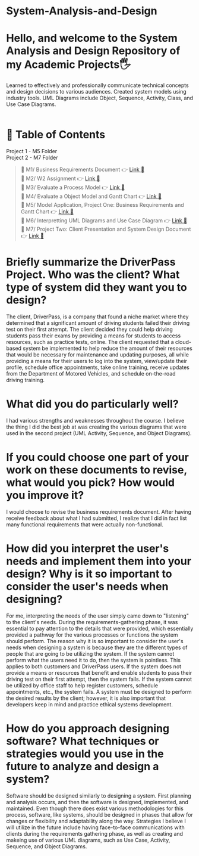 # System-Analysis-and-Design

# Hello, and welcome to the System Analysis and Design Repository of my Academic Projects🖐️

Learned to effectively and professionally communicate technical concepts and design decisions to various audiences. Created system models using industry tools. UML Diagrams include Object, Sequence, Activity, Class, and Use Case Diagrams. <br><br>

# 📖 Table of Contents

Project 1 - M5 Folder <br>
Project 2 - M7 Folder

> 📌 M1/ Business Requirements Document 👉 [Link 🔗](https://www.github.com/JustinStarrSNHU/System-Analysis-and-Design/tree/main/M1)<br>
📌 M2/ W2 Assignment 👉 [Link 🔗](https://www.github.com/JustinStarrSNHU/System-Analysis-and-Design/tree/main/M2)<br>
📌 M3/ Evaluate a Process Model 👉 [Link 🔗](https://www.github.com/JustinStarrSNHU/System-Analysis-and-Design/tree/main/M3)<br>
📌 M4/ Evaluate a Object Model and Gantt Chart 👉 [Link 🔗](https://www.github.com/JustinStarrSNHU/System-Analysis-and-Design/tree/main/M4)<br>
📌 M5/ Model Application, Project One: Business Requirements and Gantt Chart 👉 [Link 🔗](https://www.github.com/JustinStarrSNHU/System-Analysis-and-Design/tree/main/M5)<br>
📌 M6/ Interpretting UML Diagrams and Use Case Diagram 👉 [Link 🔗](https://www.github.com/JustinStarrSNHU/System-Analysis-and-Design/tree/main/M6)<br>
📌 M7/ Project Two: Client Presentation and System Design Document 👉 [Link 🔗](https://www.github.com/JustinStarrSNHU/System-Analysis-and-Design/tree/main/M7)<br>

# Briefly summarize the DriverPass Project. Who was the client? What type of system did they want you to design?

The client, DriverPass, is a company that found a niche market where they determined that a significant amount of driving students failed their driving test on their first attempt. The client decided they could help driving students pass their exams by providing a means for students to access resources, such as practice tests, online. The client requested that a cloud-based system be implemented to help reduce the amount of their resources that would be necessary for maintenance and updating purposes, all while providing a means for their users to log into the system, view/update their profile, schedule office appointments, take online training, receive updates from the Department of Motored Vehicles, and schedule on-the-road driving training. 

# What did you do particularly well?

I had various strengths and weaknesses throughout the course. I believe the thing I did the best job at was creating the various diagrams that were used in the second project (UML Activity, Sequence, and Object Diagrams).

# If you could choose one part of your work on these documents to revise, what would you pick? How would you improve it?

I would choose to revise the business requirements document. After having receive feedback about what I had submitted, I realize that I did in fact list many functional requirements that were actually non-functional. 

# How did you interpret the user's needs and implement them into your design? Why is it so important to consider the user's needs when designing?

For me, interpreting the needs of the user simply came down to "listening" to the client's needs. During the requirements-gathering phase, it was essential to pay attention to the details that were provided, which essentially provided a pathway for the various processes or functions the system should perform. The reason why it is so important to consider the user's needs when designing a system is because they are the different types of people that are going to be utilizing the system. If the system cannot perform what the users need it to do, then the system is pointless. This applies to both customers and DriverPass users. If the system does not provide a means or resources that benefit and enable students to pass their driving test on their first attempt, then the system fails. If the system cannot be utilized by office staff to help register customers, schedule appointments, etc., the system fails. A system must be designed to perform the desired results by the client; however, it is also important that developers keep in mind and practice ethical systems development.

# How do you approach designing software? What techniques or strategies would you use in the future to analyze and design a system?

Software should be designed similarly to designing a system. First planning and analysis occurs, and then the software is designed, implemented, and maintained. Even though there does exist various methodologies for this process, software, like systems, should be designed in phases that allow for changes or flexibility and adaptability along the way. Strategies I believe I will utilize in the future include having face-to-face communications with clients during the requirements gathering phase, as well as creating and makeing use of various UML diagrams, such as Use Case, Activity, Sequence, and Object Diagrams. 
